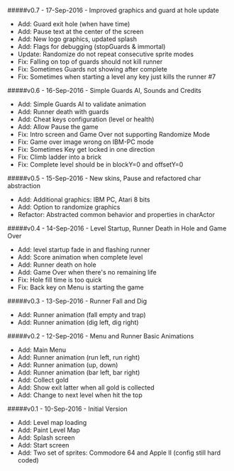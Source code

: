 #####v0.7 - 17-Sep-2016 - Improved graphics and guard at hole update
* Add: Guard exit hole (when have time)
* Add: Pause text at the center of the screen
* Add: New logo graphics, updated splash
* Add: Flags for debugging (stopGuards & immortal)
* Update: Randomize do not repeat consecutive sprite modes
* Fix: Falling on top of guards should not kill runner
* Fix: Sometimes Guards not showing after complete
* Fix: Sometimes when starting a level any key just kills the runner #7

#####v0.6 - 16-Sep-2016 - Simple Guards AI, Sounds and Credits
* Add: Simple Guards AI to validate animation
* Add: Runner death with guards
* Add: Cheat keys configuration (level or health)
* Add: Allow Pause the game
* Fix: Intro screen and Game Over not supporting Randomize Mode
* Fix: Game over image wrong on IBM-PC mode
* Fix: Sometimes Key get locked in one direction
* Fix: Climb ladder into a brick
* Fix: Complete level should be in blockY=0 and offsetY=0

#####v0.5 - 15-Sep-2016 - New skins, Pause and refactored char abstraction
* Add: Additional graphics: IBM PC, Atari 8 bits
* Add: Option to randomize graphics
* Refactor: Abstracted common behavior and properties in charActor

#####v0.4 - 14-Sep-2016 - Level Startup, Runner Death in Hole and Game Over
* Add: level startup fade in and flashing runner
* Add: Score animation when complete level
* Add: Runner death on hole
* Add: Game Over when there's no remaining life
* Fix: Hole fill time is too quick
* Fix: Back key on Menu is starting the game

#####v0.3 - 13-Sep-2016 - Runner Fall and Dig
* Add: Runner animation (fall empty and trap)
* Add: Runner animation (dig left, dig right)

#####v0.2 - 12-Sep-2016 - Menu and Runner Basic Animations
* Add: Main Menu
* Add: Runner animation (run left, run right)
* Add: Runner animation (up, down)
* Add: Runner animation (bar left, bar right)
* Add: Collect gold
* Add: Show exit latter when all gold is collected
* Add: Change to next level when hit the top

#####v0.1 - 10-Sep-2016 - Initial Version
* Add: Level map loading
* Add: Paint Level Map
* Add: Splash screen
* Add: Start screen
* Add: Two set of sprites: Commodore 64 and Apple II (config still hard coded)

